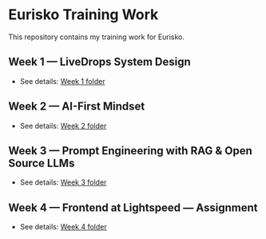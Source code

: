 # Eurisko Training Work

This repository contains my training work for Eurisko.

## Week 1 — LiveDrops System Design
- See details: [Week 1 folder](./week1/README.md)

## Week 2 — AI-First Mindset
- See details: [Week 2 folder](./docs/ai-first/)

## Week 3 — Prompt Engineering with RAG & Open Source LLMs
- See details: [Week 3 folder](./docs/prompting)

## Week 4 — Frontend at Lightspeed — Assignment

- See details: [Week 4 folder](./apps/storefront/README.md)
